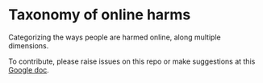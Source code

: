 # Taxonomy of online harms

Categorizing the ways people are harmed online, along multiple dimensions.

To contribute, please raise issues on this repo or make suggestions at this [Google doc](https://docs.google.com/document/d/1ZQDWwh3J6c_RAVlIAPAKI6eRB4HI7HlrBwAJrP8btkQ/edit).

